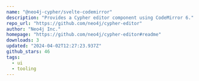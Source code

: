 ```yaml
---
name: "@neo4j-cypher/svelte-codemirror"
description: "Provides a Cypher editor component using CodeMirror 6."
repo_url: "https://github.com/neo4j/cypher-editor"
author: "Neo4j Inc."
homepage: "https://github.com/neo4j/cypher-editor#readme"
downloads: 3
updated: "2024-04-02T12:27:23.937Z"
github_stars: 46
tags: 
  - ui
  - tooling
---
```

